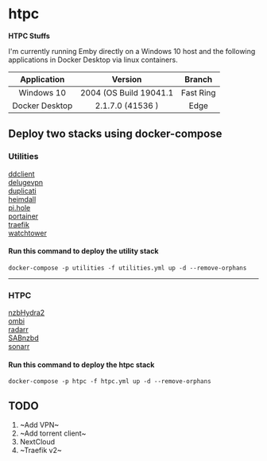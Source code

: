 # htpc
**HTPC Stuffs**

I'm currently running Emby directly on a Windows 10 host and the following applications in Docker Desktop via linux containers.</br>

| Application | Version | Branch |
| :---: | :---: | :---: |
| Windows 10 | 2004 (OS Build 19041.1 | Fast Ring |
| Docker Desktop | 2.1.7.0 (41536 ) | Edge |

## Deploy two stacks using docker-compose

### Utilities
[ddclient](https://hub.docker.com/r/linuxserver/ddclient "ddclient")</br>
[delugevpn](https://hub.docker.com/r/binhex/arch-delugevpn/ "delugevpn")</br>
[duplicati](https://hub.docker.com/r/linuxserver/duplicati "Duplicati")</br>
[heimdall](https://hub.docker.com/r/linuxserver/heimdall "Heimdall")</br>
[pi.hole](https://hub.docker.com/r/pihole/pihole "pi.hole")</br>
[portainer](https://hub.docker.com/r/portainer/portainer "Portainer")</br>
[traefik](https://hub.docker.com/_/traefik "Traefik")</br>
[watchtower](https://hub.docker.com/r/containrrr/watchtower "Watchtower")</br>
#### Run this command to deploy the utility stack</br>
`docker-compose -p utilities -f utilities.yml up -d --remove-orphans`</br>

---

### HTPC
[nzbHydra2](https://hub.docker.com/r/linuxserver/hydra2 "NZBHydra2")</br>
[ombi](https://hub.docker.com/r/linuxserver/ombi "Ombi")</br>
[radarr](https://hub.docker.com/r/linuxserver/radarr "Radarr")</br>
[SABnzbd](https://hub.docker.com/r/linuxserver/sabnzbd "SABnzbd")</br>
[sonarr](https://hub.docker.com/r/linuxserver/sonarr "Sonarr")</br>
#### Run this command to deploy the htpc stack
`docker-compose -p htpc -f htpc.yml up -d --remove-orphans`  

## TODO
1. ~Add VPN~
2. ~Add torrent client~
3. NextCloud
4. ~Traefik v2~
